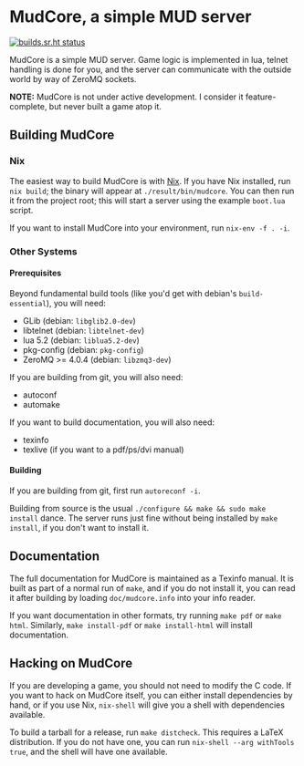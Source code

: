 # MudCore, a simple MUD server

[![builds.sr.ht status](https://builds.sr.ht/~jack/mudcore.svg)](https://builds.sr.ht/~jack/mudcore?)

MudCore is a simple MUD server. Game logic is implemented in lua,
telnet handling is done for you, and the server can communicate with
the outside world by way of ZeroMQ sockets.

**NOTE:** MudCore is not under active development. I consider it
feature-complete, but never built a game atop it.


## Building MudCore

### Nix

The easiest way to build MudCore is with
[Nix](https://nixos.org/nix/). If you have Nix installed, run `nix
build`; the binary will appear at `./result/bin/mudcore`. You can then
run it from the project root; this will start a server using the
example `boot.lua` script.

If you want to install MudCore into your environment, run `nix-env -f
. -i`.

### Other Systems

#### Prerequisites

Beyond fundamental build tools (like you'd get with debian's
`build-essential`), you will need:

* GLib (debian: `libglib2.0-dev`)
* libtelnet (debian: `libtelnet-dev`)
* lua 5.2 (debian: `liblua5.2-dev`)
* pkg-config (debian: `pkg-config`)
* ZeroMQ >= 4.0.4 (debian: `libzmq3-dev`)

If you are building from git, you will also need:

* autoconf
* automake

If you want to build documentation, you will also need:

* texinfo
* texlive (if you want to a pdf/ps/dvi manual)

#### Building

If you are building from git, first run `autoreconf -i`.

Building from source is the usual `./configure && make && sudo make
install` dance. The server runs just fine without being installed by
`make install`, if you don't want to install it.


## Documentation

The full documentation for MudCore is maintained as a Texinfo
manual. It is built as part of a normal run of `make`, and if you do
not install it, you can read it after building by loading
`doc/mudcore.info` into your info reader.

If you want documentation in other formats, try running `make pdf` or
`make html`. Similarly, `make install-pdf` or `make install-html` will
install documentation.


## Hacking on MudCore

If you are developing a game, you should not need to modify the C
code. If you want to hack on MudCore itself, you can either install
dependencies by hand, or if you use Nix, `nix-shell` will give you a
shell with dependencies available.

To build a tarball for a release, run `make distcheck`. This requires
a LaTeX distribution. If you do not have one, you can run `nix-shell
--arg withTools true`, and the shell will have one available.

